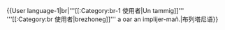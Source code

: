 {{User language-1|br|'''[[:Category:br-1 使用者|Un tammig]]''' '''[[:Category:br 使用者|brezhoneg]]''' a oar an implijer-mañ.|布列塔尼语}} <noinclude>
</noinclude>
